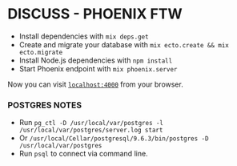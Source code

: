 # DISCUSS - PHOENIX FTW

  * Install dependencies with `mix deps.get`
  * Create and migrate your database with `mix ecto.create && mix ecto.migrate`
  * Install Node.js dependencies with `npm install`
  * Start Phoenix endpoint with `mix phoenix.server`

Now you can visit [`localhost:4000`](http://localhost:4000) from your browser.

### POSTGRES NOTES

* Run ```pg_ctl -D /usr/local/var/postgres -l /usr/local/var/postgres/server.log start```
* Or ```/usr/local/Cellar/postgresql/9.6.3/bin/postgres -D /usr/local/var/postgres```
* Run ```psql``` to connect via command line.
